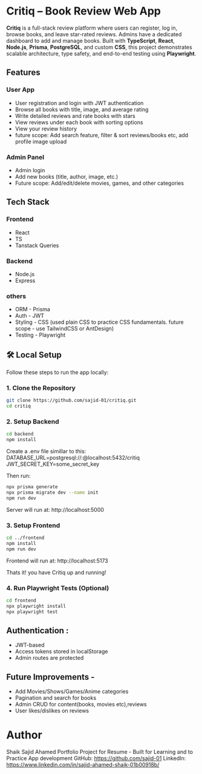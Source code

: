 # Critiq – Book Review Web App

**Critiq** is a full-stack review platform where users can register, log in, browse books, and leave star-rated reviews. Admins have a dedicated dashboard to add and manage books. Built with **TypeScript**, **React**, **Node.js**, **Prisma**, **PostgreSQL**, and custom **CSS**, this project demonstrates scalable architecture, type safety, and end-to-end testing using **Playwright**.

## Features

### User App
- User registration and login with JWT authentication
- Browse all books with title, image, and average rating
- Write detailed reviews and rate books with stars
- View reviews under each book with sorting options
- View your review history
- future scope: Add search feature, filter & sort reviews/books etc, add profile image upload

### Admin Panel
- Admin login
- Add new books (title, author, image, etc.)
- Future scope: Add/edit/delete movies, games, and other categories

## Tech Stack

### Frontend
- React
- TS
- Tanstack Queries

### Backend
- Node.js
- Express

### others
- ORM - Prisma
- Auth - JWT
- Styling - CSS (used plain CSS to practice CSS fundamentals. future scope - use TailwindCSS or AntDesign)
- Testing - Playwright

## 🛠️ Local Setup

Follow these steps to run the app locally:

### 1. **Clone the Repository**
```bash
git clone https://github.com/sajid-01/critiq.git
cd critiq
```

### 2. **Setup Backend**
```bash
cd backend
npm install
```
Create a .env file simillar to this:
DATABASE_URL=postgresql://<user>:<password>@localhost:5432/critiq
JWT_SECRET_KEY=some_secret_key

Then run:
```bash
npx prisma generate
npx prisma migrate dev --name init
npm run dev
```
Server will run at: http://localhost:5000

### 3. **Setup Frontend**
```bash
cd ../frontend
npm install
npm run dev
```
Frontend will run at: http://localhost:5173

Thats it! you have Critiq up and running!

### 4. **Run Playwright Tests** (Optional)
```bash
cd frontend
npx playwright install
npx playwright test
```

## Authentication :
- JWT-based
- Access tokens stored in localStorage
- Admin routes are protected

## Future Improvements - 
- Add Movies/Shows/Games/Anime categories
- Pagination and search for books
- Admin CRUD for content(books, movies etc),reviews
- User likes/dislikes on reviews

# Author
Shaik Sajid Ahamed
Portfolio Project for Resume - Built for Learning and to Practice App development
GitHub: https://github.com/sajid-01
LinkedIn: https://www.linkedin.com/in/sajid-ahamed-shaik-01b00918b/



